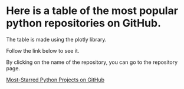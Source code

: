 <h1>Here is a table of the most popular python repositories on GitHub.</h1>

<p>The table is made using the plotly library.</p>
<p>Follow the link below to see it.</p>
<p>By clicking on the name of the repository, you can go to the repository page.</p>

<a href="https://agmrv.github.io/data-visualization/python_repos.html">Most-Starred Python Projects on GitHub</a>
